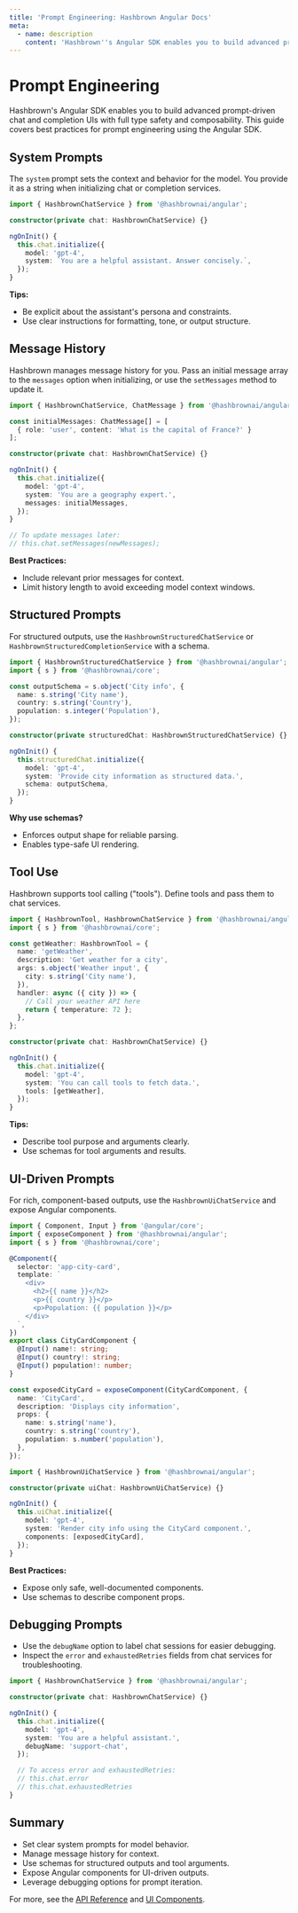 ```yaml
---
title: 'Prompt Engineering: Hashbrown Angular Docs'
meta:
  - name: description
    content: 'Hashbrown''s Angular SDK enables you to build advanced prompt-driven chat and completion UIs with full type safety and composability. This guide covers best practices for prompt engineering using the Angular SDK.'
---
```

# Prompt Engineering

Hashbrown's Angular SDK enables you to build advanced prompt-driven chat and completion UIs with full type safety and composability. This guide covers best practices for prompt engineering using the Angular SDK.

## System Prompts

The `system` prompt sets the context and behavior for the model. You provide it as a string when initializing chat or completion services.

```typescript
import { HashbrownChatService } from '@hashbrownai/angular';

constructor(private chat: HashbrownChatService) {}

ngOnInit() {
  this.chat.initialize({
    model: 'gpt-4',
    system: `You are a helpful assistant. Answer concisely.`,
  });
}
```

**Tips:**

- Be explicit about the assistant's persona and constraints.
- Use clear instructions for formatting, tone, or output structure.

## Message History

Hashbrown manages message history for you. Pass an initial message array to the `messages` option when initializing, or use the `setMessages` method to update it.

```typescript
import { HashbrownChatService, ChatMessage } from '@hashbrownai/angular';

const initialMessages: ChatMessage[] = [
  { role: 'user', content: 'What is the capital of France?' }
];

constructor(private chat: HashbrownChatService) {}

ngOnInit() {
  this.chat.initialize({
    model: 'gpt-4',
    system: 'You are a geography expert.',
    messages: initialMessages,
  });
}

// To update messages later:
// this.chat.setMessages(newMessages);
```

**Best Practices:**

- Include relevant prior messages for context.
- Limit history length to avoid exceeding model context windows.

## Structured Prompts

For structured outputs, use the `HashbrownStructuredChatService` or `HashbrownStructuredCompletionService` with a schema.

```typescript
import { HashbrownStructuredChatService } from '@hashbrownai/angular';
import { s } from '@hashbrownai/core';

const outputSchema = s.object('City info', {
  name: s.string('City name'),
  country: s.string('Country'),
  population: s.integer('Population'),
});

constructor(private structuredChat: HashbrownStructuredChatService) {}

ngOnInit() {
  this.structuredChat.initialize({
    model: 'gpt-4',
    system: 'Provide city information as structured data.',
    schema: outputSchema,
  });
}
```

**Why use schemas?**

- Enforces output shape for reliable parsing.
- Enables type-safe UI rendering.

## Tool Use

Hashbrown supports tool calling ("tools"). Define tools and pass them to chat services.

```typescript
import { HashbrownTool, HashbrownChatService } from '@hashbrownai/angular';
import { s } from '@hashbrownai/core';

const getWeather: HashbrownTool = {
  name: 'getWeather',
  description: 'Get weather for a city',
  args: s.object('Weather input', {
    city: s.string('City name'),
  }),
  handler: async ({ city }) => {
    // Call your weather API here
    return { temperature: 72 };
  },
};

constructor(private chat: HashbrownChatService) {}

ngOnInit() {
  this.chat.initialize({
    model: 'gpt-4',
    system: 'You can call tools to fetch data.',
    tools: [getWeather],
  });
}
```

**Tips:**

- Describe tool purpose and arguments clearly.
- Use schemas for tool arguments and results.

## UI-Driven Prompts

For rich, component-based outputs, use the `HashbrownUiChatService` and expose Angular components.

```typescript
import { Component, Input } from '@angular/core';
import { exposeComponent } from '@hashbrownai/angular';
import { s } from '@hashbrownai/core';

@Component({
  selector: 'app-city-card',
  template: `
    <div>
      <h2>{{ name }}</h2>
      <p>{{ country }}</p>
      <p>Population: {{ population }}</p>
    </div>
  `,
})
export class CityCardComponent {
  @Input() name!: string;
  @Input() country!: string;
  @Input() population!: number;
}

const exposedCityCard = exposeComponent(CityCardComponent, {
  name: 'CityCard',
  description: 'Displays city information',
  props: {
    name: s.string('name'),
    country: s.string('country'),
    population: s.number('population'),
  },
});

import { HashbrownUiChatService } from '@hashbrownai/angular';

constructor(private uiChat: HashbrownUiChatService) {}

ngOnInit() {
  this.uiChat.initialize({
    model: 'gpt-4',
    system: 'Render city info using the CityCard component.',
    components: [exposedCityCard],
  });
}
```

**Best Practices:**

- Expose only safe, well-documented components.
- Use schemas to describe component props.

## Debugging Prompts

- Use the `debugName` option to label chat sessions for easier debugging.
- Inspect the `error` and `exhaustedRetries` fields from chat services for troubleshooting.

```typescript
import { HashbrownChatService } from '@hashbrownai/angular';

constructor(private chat: HashbrownChatService) {}

ngOnInit() {
  this.chat.initialize({
    model: 'gpt-4',
    system: 'You are a helpful assistant.',
    debugName: 'support-chat',
  });

  // To access error and exhaustedRetries:
  // this.chat.error
  // this.chat.exhaustedRetries
}
```

## Summary

- Set clear system prompts for model behavior.
- Manage message history for context.
- Use schemas for structured outputs and tool arguments.
- Expose Angular components for UI-driven outputs.
- Leverage debugging options for prompt iteration.

For more, see the [API Reference](../api/README.md) and [UI Components](./ui-components.md).
